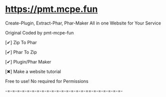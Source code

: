 # https://pmt.mcpe.fun

Create-Plugin, Extract-Phar, Phar-Maker All in one Website for Your Service

Original Coded by pmt-mcpe-fun

  [✔] Zip To Phar

[✔] Phar To Zip

  [✔] Plugin/Phar Maker

[✖] Make a website tutorial

Free to use! No required for Permissions

-=-=-=-=-=-=-=-=-=-=-=-=-=-=-=-=-==-=-=-=-=-=-=-
